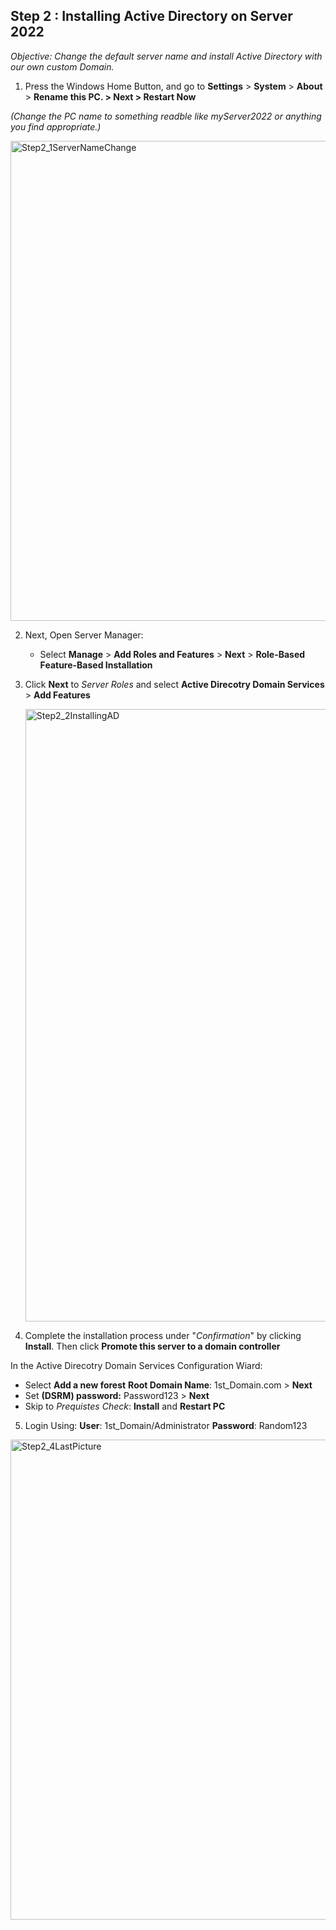 
## Step 2 : Installing Active Directory on Server 2022

_Objective: Change the default server name and install Active Directory with our own custom Domain._

1. Press the Windows Home Button, and go to **Settings** > **System** > **About** > **Rename this PC. > Next > Restart Now**

_(Change the PC name to something readble like myServer2022 or anything you find appropriate.)_

<img width="1024" height="768" alt="Step2_1ServerNameChange" src="https://github.com/user-attachments/assets/441cafb7-4b0c-4064-8ad3-791ae95acbd8" />


2. Next, Open Server Manager:
   * Select **Manage** > **Add Roles and Features** > **Next** > **Role-Based Feature-Based Installation**
     
 3. Click **Next** to _Server Roles_ and select **Active Direcotry Domain Services** > **Add Features**
    
    <img width="1156" height="980" alt="Step2_2InstallingAD" src="https://github.com/user-attachments/assets/207eaf94-0443-4e32-b519-6e217e0fd994" />

4. Complete the installation process under "_Confirmation_" by clicking **Install**. Then click **Promote this server to a domain controller**

In the Active Direcotry Domain Services Configuration Wiard:
* Select **Add a new forest**
**Root Domain Name**: 1st_Domain.com  > **Next**
* Set **(DSRM) password:** Password123  > **Next**
* Skip to _Prequistes Check_: **Install** and **Restart PC**

 5. Login Using:
    **User**: 1st_Domain/Administrator
    **Password**: Random123

<img width="1024" height="768" alt="Step2_4LastPicture" src="https://github.com/user-attachments/assets/d89abad2-f87b-479c-b793-2414f2543d5a" />
